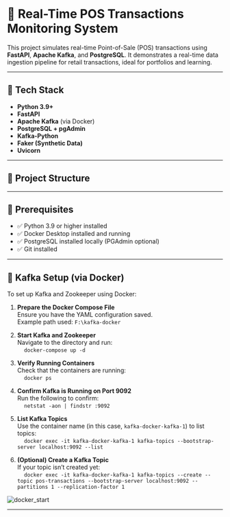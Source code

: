 # 💸 Real-Time POS Transactions Monitoring System

This project simulates real-time Point-of-Sale (POS) transactions using **FastAPI**, **Apache Kafka**, and **PostgreSQL**. It demonstrates a real-time data ingestion pipeline for retail transactions, ideal for portfolios and learning.

---

## 🚀 Tech Stack

- **Python 3.9+**
- **FastAPI**
- **Apache Kafka** (via Docker)
- **PostgreSQL + pgAdmin**
- **Kafka-Python**
- **Faker (Synthetic Data)**
- **Uvicorn**

---

## 📁 Project Structure




---

## 🔧 Prerequisites

- ✅ Python 3.9 or higher installed
- ✅ Docker Desktop installed and running
- ✅ PostgreSQL installed locally (PGAdmin optional)
- ✅ Git installed

---




## 🐳 Kafka Setup (via Docker)

To set up Kafka and Zookeeper using Docker:

1. **Prepare the Docker Compose File**  
   Ensure you have the YAML configuration saved.  
   Example path used: `F:\kafka-docker`

2. **Start Kafka and Zookeeper**  
   Navigate to the directory and run:  
   &nbsp;&nbsp;&nbsp;&nbsp;`docker-compose up -d`

3. **Verify Running Containers**  
   Check that the containers are running:  
   &nbsp;&nbsp;&nbsp;&nbsp;`docker ps`

4. **Confirm Kafka is Running on Port 9092**  
   Run the following to confirm:  
   &nbsp;&nbsp;&nbsp;&nbsp;`netstat -aon | findstr :9092`

5. **List Kafka Topics**  
   Use the container name (in this case, `kafka-docker-kafka-1`) to list topics:  
   &nbsp;&nbsp;&nbsp;&nbsp;`docker exec -it kafka-docker-kafka-1 kafka-topics --bootstrap-server localhost:9092 --list`

6. **(Optional) Create a Kafka Topic**  
   If your topic isn’t created yet:  
   &nbsp;&nbsp;&nbsp;&nbsp;`docker exec -it kafka-docker-kafka-1 kafka-topics --create --topic pos-transactions --bootstrap-server localhost:9092 --partitions 1 --replication-factor 1`


![docker_start](https://github.com/user-attachments/assets/e1b4ef85-8d2f-4ec7-9231-d4ed107658d1)


   ---
